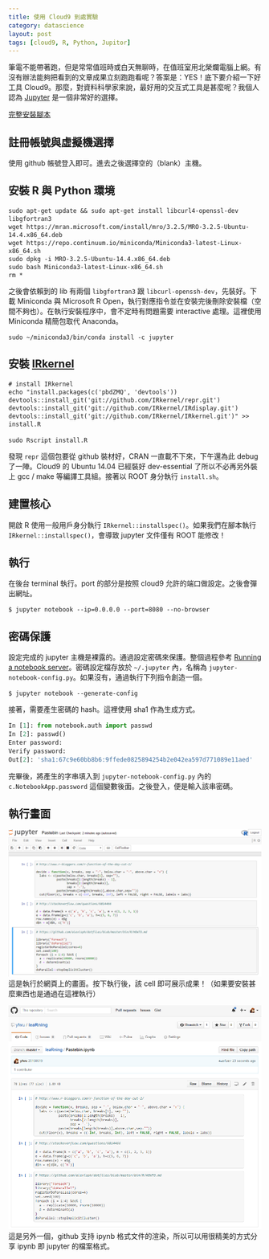 ```yaml
---
title: 使用 Cloud9 到處實驗
category: datascience
layout: post
tags: [cloud9, R, Python, Jupitor]
---
```

筆電不能帶著跑，但是常常值班時或白天無聊時，在值班室用北榮爛電腦上網。有沒有辦法能夠把看到的文章成果立刻跑跑看呢？答案是：YES！底下要介紹一下好工具 Cloud9。那麼，對資料科學家來說，最好用的交互式工具是甚麼呢？我個人認為 [Jupyter]() 是一個非常好的選擇。

[完整安裝腳本](https://gist.github.com/yfwu/b161a8856e48966df24e687beee2a95b)

## 註冊帳號與虛擬機選擇
使用 github 帳號登入即可。進去之後選擇空的（blank）主機。

## 安裝 R 與 Python 環境
```shell
sudo apt-get update && sudo apt-get install libcurl4-openssl-dev libgfortran3
wget https://mran.microsoft.com/install/mro/3.2.5/MRO-3.2.5-Ubuntu-14.4.x86_64.deb
wget https://repo.continuum.io/miniconda/Miniconda3-latest-Linux-x86_64.sh
sudo dpkg -i MRO-3.2.5-Ubuntu-14.4.x86_64.deb
sudo bash Miniconda3-latest-Linux-x86_64.sh
rm *
```

之後會依賴到的 lib 有兩個 ``libgfortran3`` 跟 ``libcurl-openssh-dev``，先裝好。下載 Miniconda 與 Microsoft R Open，執行對應指令並在安裝完後刪除安裝檔（空間不夠也）。在執行安裝程序中，會不定時有問題需要 interactive 處理。這裡使用 Miniconda 精簡包取代 Anaconda。

```shell
sudo ~/miniconda3/bin/conda install -c jupyter
```

## 安裝 [IRkernel](https://github.com/IRkernel/IRkernel)
```shell
# install IRkernel
echo "install.packages(c('pbdZMQ', 'devtools'))
devtools::install_git('git://github.com/IRkernel/repr.git')
devtools::install_git('git://github.com/IRkernel/IRdisplay.git')
devtools::install_git('git://github.com/IRkernel/IRkernel.git')" >> install.R

sudo Rscript install.R
```

發現 ``repr`` 這個包要從 github 裝材好，CRAN 一直載不下來，下午還為此 debug 了一陣。Cloud9 的 Ubuntu 14.04 已經裝好 dev-essential 了所以不必再另外裝上 gcc / make 等編譯工具組。接著以 ROOT 身分執行 ``install.sh``。

## 建置核心
開啟 R 使用一般用戶身分執行 ``IRkernel::installspec()``。如果我們在腳本執行 ``IRkernel::installspec()``，會導致 jupyter 文件僅有 ROOT 能修改！

## 執行
在後台 terminal 執行。port 的部分是按照 cloud9 允許的端口做設定。之後會彈出網址。

```shell
$ jupyter notebook --ip=0.0.0.0 --port=8080 --no-browser
```

## 密碼保護
設定完成的 jupyter 主機是裸露的。通過設定密碼來保護。整個過程參考 [Running a notebook server](http://jupyter-notebook.readthedocs.io/en/latest/public_server.html)。密碼設定檔存放於 ``~/.jupyter`` 內，名稱為 ``jupyter-notebook-config.py``。如果沒有，通過執行下列指令創造一個。

```shell
$ jupyter notebook --generate-config
```
接著，需要產生密碼的 hash。這裡使用 sha1 作為生成方式。

```python
In [1]: from notebook.auth import passwd
In [2]: passwd()
Enter password:
Verify password:
Out[2]: 'sha1:67c9e60bb8b6:9ffede0825894254b2e042ea597d771089e11aed'
```
完畢後，將產生的字串填入到 ``jupyter-notebook-config.py`` 內的 ``c.NotebookApp.password`` 這個變數後面。之後登入，便是輸入該串密碼。

## 執行畫面

![notebook](/assets/jupyter-notebook.png) 
這是執行於網頁上的畫面。按下執行後，該 cell 即可展示成果！（如果要安裝甚麼東西也是通過在這裡執行）

![github](/assets/jupyter-github.png)
這是另外一個，github 支持 ipynb 格式文件的渲染，所以可以用很精美的方式分享 ipynb 即 jupyter 的檔案格式。
